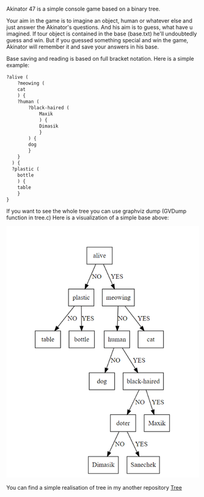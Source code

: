 Akinator 47 is a simple console game based on a binary tree.

Your aim in the game is to imagine an object, human or whatever else and just answer the Akinator's questions. And his aim is to guess, what have u imagined.
If tour object is contained in the base (base.txt) he'll undoubtedly guess and win. But if you guessed something special and win the game, Akinator will remember it and save your answers in his base.

Base saving and reading is based on full bracket notation. Here is a simple example:

    ?alive (
    	?meowing (
		cat
		) {
		?human (
			?black-haired (
				Maxik
				) {
				Dimasik
				}
			) {
			dog
			}
		}
	  ) {
	  ?plastic (
		bottle
		) {
		table
		}
	}

If you want to see the whole tree you can use graphviz dump (GVDump function in tree.c) Here is a visualization of a simple base above:

![illustration](https://github.com/krutoi-muzhik/Akinator-47/blob/main/graph/graph.png)

You can find a simple realisation of tree in my another repository [Tree](https://github.com/krutoi-muzhik/Tree)

